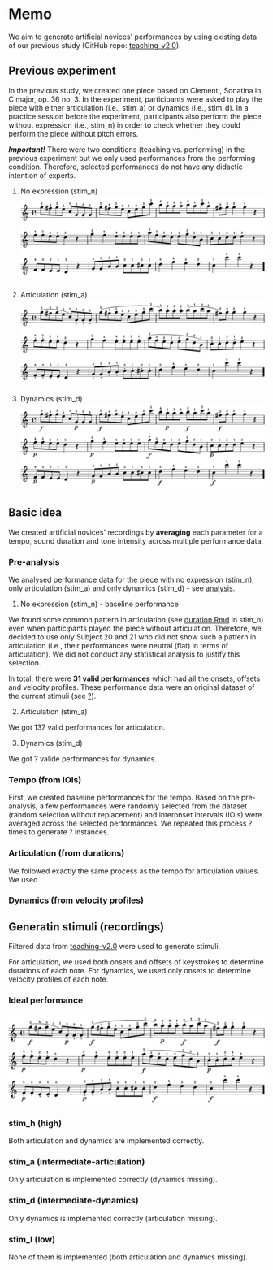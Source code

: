 # Memo
We aim to generate artificial novices' performances by using existing data of our previous study (GitHub repo: [teaching-v2.0](https://github.com/atsukotominaga/teaching-v2.0)).

## Previous experiment

In the previous study, we created one piece based on Clementi, Sonatina in C major, op. 36 no. 3. In the experiment, participants were asked to play the piece with either articulation (i.e., stim_a) or dynamics (i.e., stim_d). In a practice session before the experiment, participants also perform the piece without expression (i.e., stim_n) in order to check whether they could perform the piece without pitch errors.

***Important!*** There were two conditions (teaching vs. performing) in the previous experiment but we only used performances from the performing condition. Therefore, selected performances do not have any didactic intention of experts.

1. No expression (stim_n)
![](stim_l/stim_n.png)

2. Articulation (stim_a)
![](stim_a/stim_a.png)

3. Dynamics (stim_d)
![](stim_d/stim_d.png)

## Basic idea
We created artificial novices' recordings by **averaging** each parameter for a tempo, sound duration and tone intensity across multiple performance data.

### Pre-analysis
We analysed performance data for the piece with no expression (stim_n), only articulation (stim_a) and only dynamics (stim_d) - see [analysis](https://github.com/atsukotominaga/adaptation-v1.0/tree/master/material/analysis).

1. No expression (stim_n) - baseline performance

We found some common pattern in articulation (see [duration.Rmd](https://github.com/atsukotominaga/adaptation-v1.0/blob/master/material/analysis/stim_n/duration.Rmd) in stim_n) even when participants played the piece without articulation. Therefore, we decided to use only Subject 20 and 21 who did not show such a pattern in articulation (i.e., their performances were neutral (flat) in terms of articulation). We did not conduct any statistical analysis to justify this selection.

In total, there were **31 valid performances** which had all the onsets, offsets and velocity profiles. These performance data were an original dataset of the current stimuli (see [?](?)).

2. Articulation (stim_a)

We got 137 valid performances for articulation.

3. Dynamics (stim_d)

We got ? valide performances for dynamics.


### Tempo (from IOIs)
First, we created baseline performances for the tempo. Based on the pre-analysis, a few performances were randomly selected from the dataset (random selection without replacement) and interonset intervals (IOIs) were averaged across the selected performances. We repeated this process ? times to generate ? instances.

### Articulation (from durations)
We followed exactly the same process as the tempo for articulation values. We used 

### Dynamics (from velocity profiles)

## Generatin stimuli (recordings)
Filtered data from [teaching-v2.0](https://osf.io/uemk5/) were used to generate stimuli.

For articulation, we used both onsets and offsets of keystrokes to determine durations of each note.
For dynamics, we used only onsets to determine velocity profiles of each note.

### Ideal performance
![](stim_h/stim_m.png)

### stim_h (high)
Both articulation and dynamics are implemented correctly.

### stim_a (intermediate-articulation)
Only articulation is implemented correctly (dynamics missing).

### stim_d (intermediate-dynamics)
Only dynamics is implemented correctly (articulation missing).

### stim_l (low)
None of them is implemented (both articulation and dynamics missing).